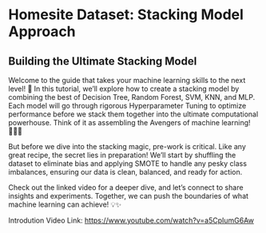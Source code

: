 # Homesite Dataset: Stacking Model Approach

## Building the Ultimate Stacking Model

Welcome to the guide that takes your machine learning skills to the next level! 🚀 In this tutorial, we’ll explore how to create a stacking model by combining the best of Decision Tree, Random Forest, SVM, KNN, and MLP. Each model will go through rigorous Hyperparameter Tuning to optimize performance before we stack them together into the ultimate computational powerhouse. Think of it as assembling the Avengers of machine learning! 🦸‍♂️🤖

But before we dive into the stacking magic, pre-work is critical. Like any great recipe, the secret lies in preparation! We’ll start by shuffling the dataset to eliminate bias and applying SMOTE to handle any pesky class imbalances, ensuring our data is clean, balanced, and ready for action.

Check out the linked video for a deeper dive, and let’s connect to share insights and experiments. Together, we can push the boundaries of what machine learning can achieve! 💡✨

Introdution Video Link: https://www.youtube.com/watch?v=a5CpIumG6Aw
